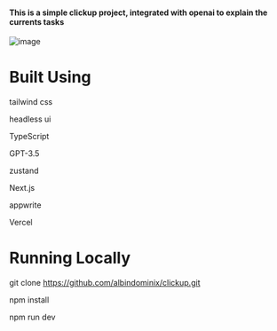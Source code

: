 <h4>This is a simple clickup project, integrated with openai to explain the currents tasks</h4>

![image](https://github.com/albindominix/clickup/assets/84988103/1977a790-710c-4741-9f8e-2170bc52e476)


<h1>Built Using</h1>


tailwind css

headless ui

TypeScript

GPT-3.5

zustand

Next.js

appwrite

Vercel

<h1>Running Locally</h1>

git clone https://github.com/albindominix/clickup.git

npm install

npm run dev
